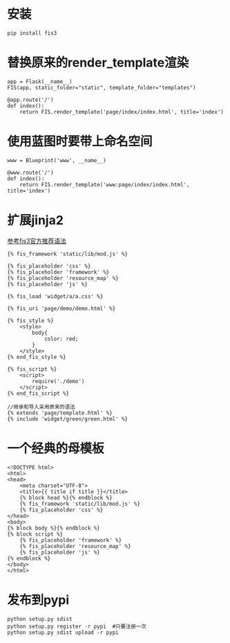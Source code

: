 # 安装

    pip install fis3
    
# 替换原来的render_template渲染

    app = Flask(__name__)
    FIS(app, static_folder="static", template_folder="templates")
    
    @app.route('/')
    def index():
        return FIS.render_template('page/index/index.html', title='index')
        
# 使用蓝图时要带上命名空间

    www = Blueprint('www', __name__)
    
    @www.route('/')
    def index():
        return FIS.render_template('www:page/index/index.html', title='index')

# 扩展jinja2

[参考fis3官方推荐语法](https://github.com/fex-team/fis3-solutions/blob/master/spec.md#语法糖扩展)

    {% fis_framework 'static/lib/mod.js' %}
    
    {% fis_placeholder 'css' %} 
    {% fis_placeholder 'framework' %}
    {% fis_placeholder 'resource_map' %}
    {% fis_placeholder 'js' %}
    
    {% fis_load 'widget/a/a.css' %}
    
    {% fis_uri 'page/demo/demo.html' %}
    
    {% fis_style %}
        <style>
            body{
                color: red;
            }
        </style>
    {% end_fis_style %}
    
    {% fis_script %}
        <script>
            require('./demo')
        </script>
    {% end_fis_script %}
    
    //继承和导入采用原来的语法
    {% extends 'page/template.html' %}
    {% include 'widget/green/green.html' %}
    
# 一个经典的母模板

    <!DOCTYPE html>
    <html>
    <head>
        <meta charset="UTF-8">
        <title>{{ title if title }}</title>
        {% block head %}{% endblock %}
        {% fis_framework 'static/lib/mod.js' %}
        {% fis_placeholder 'css' %}
    </head>
    <body>
    {% block body %}{% endblock %}
    {% block script %}
        {% fis_placeholder 'framework' %}
        {% fis_placeholder 'resource_map' %}
        {% fis_placeholder 'js' %}
    {% endblock %}
    </body>
    </html>
    

        
# 发布到pypi

    python setup.py sdist
    python setup.py register -r pypi  #只要注册一次
    python setup.py sdist upload -r pypi